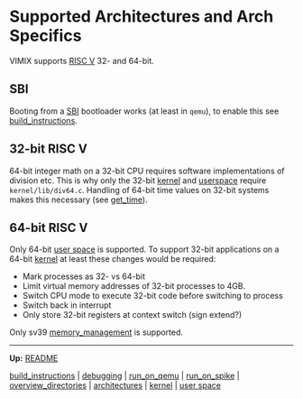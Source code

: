 # Supported Architectures and Arch Specifics

VIMIX supports [RISC V](riscv/RISCV.md) 32- and 64-bit.


## SBI

Booting from a [SBI](riscv/SBI.md) bootloader works (at least in `qemu`), to enable this see [build_instructions](build_instructions.md). 


## 32-bit RISC V

64-bit integer math on a 32-bit CPU requires software implementations of division etc. This is why only the 32-bit [kernel](../kernel.md) and [userspace](../../userspace/userspace.md) require `kernel/lib/div64.c`. Handling of 64-bit time values on 32-bit systems makes this necessary (see [get_time](kernel/syscalls/get_time.md)).


## 64-bit RISC V

Only 64-bit [user space](userspace/userspace.md) is supported.
To support 32-bit applications on a 64-bit [kernel](kernel/kernel.md) at least these changes would be required:
- Mark processes as 32- vs 64-bit
- Limit virtual memory addresses of 32-bit processes to 4GB.
- Switch CPU mode to execute 32-bit code before switching to process
- Switch back in interrupt
- Only store 32-bit registers at context switch (sign extend?)

Only sv39 [memory_management](kernel/mm/memory_management.md) is supported.


---
**Up:** [README](../README.md)

[build_instructions](build_instructions.md) | [debugging](debugging.md) | [run_on_qemu](run_on_qemu.md) | [run_on_spike](run_on_spike.md) | [overview_directories](overview_directories.md) | [architectures](architectures.md) | [kernel](kernel/kernel.md) | [user space](userspace/userspace.md)
